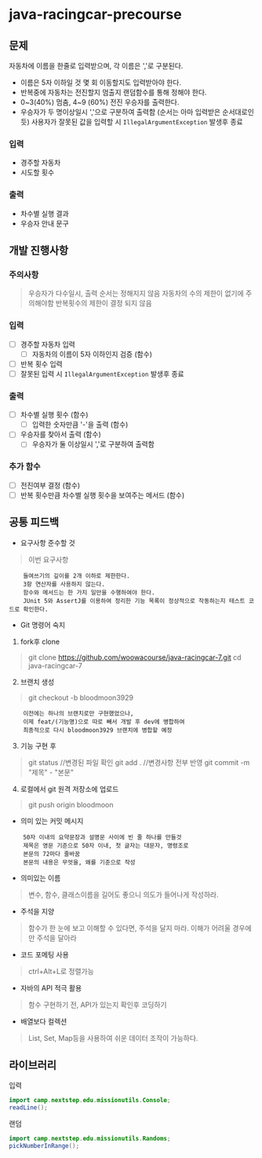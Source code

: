 # java-racingcar-precourse
## 문제
자동차에 이름을 한줄로 입력받으며, 각 이름은 ','로 구분된다.
- 이름은 5자 이하일 것
  몇 회 이동할지도 입력받아야 한다.
- 반복중에 자동차는 전진할지 멈출지 랜덤함수를 통해 정해야 한다.
- 0~3(40%) 멈춤, 4~9 (60%) 전진
  우승자를 출력한다.
- 우승자가 두 명이상일시 ','으로 구분하여 출력함 (순서는 아마 입력받은 순서대로인듯)
  사용자가 잘못된 값을 입력할 시 `IllegalArgumentException` 발생후 종료

### 입력
- 경주할 자동차
- 시도할 횟수
### 출력
- 차수별 실행 결과
- 우승자 안내 문구


## 개발 진행사항
### 주의사항
> 우승자가 다수일시, 출력 순서는 정해지지 않음
> 자동차의 수의 제한이 없기에 주의해야함
> 반복횟수의 제한이 결정 되지 않음
>
### 입력
- [ ] 경주할 자동차 입력
    - [ ] 자동차의 이름이 5자 이하인지 검증 (함수)
- [ ] 반복 횟수 입력
- [ ] 잘못된 입력 시 `IllegalArgumentException` 발생후 종료

### 출력
- [ ] 차수별 실행 횟수 (함수)
    - [ ] 입력한 숫자만큼 '-'을 출력 (함수)
- [ ] 우승자를 찾아서 출력 (함수)
    - [ ] 우승자가 둘 이상일시 ','로 구분하여 출력함

### 추가 함수
- [ ] 전진여부 결정 (함수)
- [ ] 반복 횟수만큼 차수별 실행 횟수을 보여주는 메서드 (함수)

## 공통 피드백
- 요구사항 준수할 것
> 이번 요구사항

```text
    들여쓰기의 깊이를 2개 이하로 제한한다.
    3항 연산자를 사용하지 않는다.
    함수와 메서드는 한 가지 일만을 수행하여야 한다.
    JUnit 5와 AssertJ를 이용하여 정리한 기능 목록이 정상적으로 작동하는지 테스트 코드로 확인한다.
```
- Git 명령어 숙지
1. fork후 clone
>git clone https://github.com/woowacourse/java-racingcar-7.git
>cd java-racingcar-7

2. 브랜치 생성
>git checkout -b bloodmoon3929
```text
    이전에는 하나의 브랜치로만 구현했었으나, 
    이제 feat/(기능명)으로 따로 빼서 개발 후 dev에 병합하여 
    최종적으로 다시 bloodmoon3929 브랜치에 병합할 예정
```

3. 기능 구현 후
>git status //변경된 파일 확인
>git add . //변경사항 전부 반영
>git commit -m "제목" - "본문"

4. 로컬에서 git 원격 저장소에 업로드
>git push origin bloodmoon

- 의미 있는 커밋 메시지
```text
    50자 이내의 요약문장과 설명문 사이에 빈 줄 하나를 만들것
    제목은 영문 기준으로 50자 이내, 첫 글자는 대문자, 명령조로 
    본문의 72마다 줄바꿈
    본문의 내용은 무엇을, 왜를 기준으로 작성
```
- 의미있는 이름
> 변수, 함수, 클래스이름을 길어도 좋으니 의도가 들어나게 작성하라.

- 주석을 지양
> 함수가 한 눈에 보고 이해할 수 있다면, 주석을 달지 마라.
> 이해가 어려울 경우에만 주석을 달아라

- 코드 포메팅 사용
> ctrl+Alt+L로 정렬가능

- 자바의 API 적극 활용
> 함수 구현하기 전, API가 있는지 확인후 코딩하기

- 배열보다 컬렉션
> List, Set, Map등을 사용하여 쉬운 데이터 조작이 가능하다.


## 라이브러리
입력
```java
import camp.nextstep.edu.missionutils.Console;
readLine();
```
랜덤
```java
import camp.nextstep.edu.missionutils.Randoms;
pickNumberInRange();
```